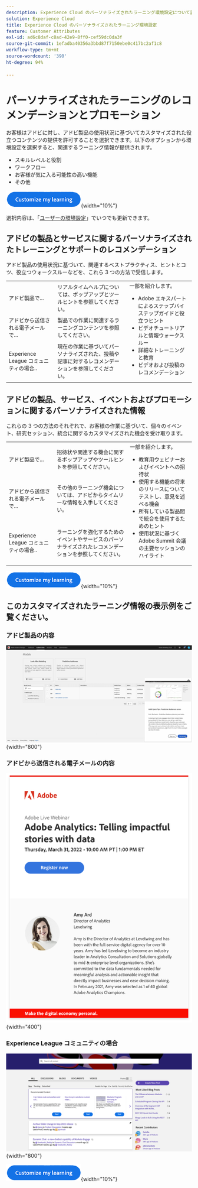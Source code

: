 ```yaml
---
description: Experience Cloud のパーソナライズされたラーニング環境設定について説明します。これにより、お客様は、Adobe Experience Cloud 製品や Adobe Experience League コミュニティ内の使用状況データに基づいて、パーソナライズされたヘルプやプロモーションを電子メールで受信できます。
solution: Experience Cloud
title: Experience Cloud のパーソナライズされたラーニング環境設定
feature: Customer Attributes
exl-id: ad6c8daf-c8ad-42e9-8ff0-cef59dc0da3f
source-git-commit: 1efadba40356a3bbd87f7150ebe0c417bc2af1c8
workflow-type: tm+mt
source-wordcount: '390'
ht-degree: 94%

---
```


# パーソナライズされたラーニングのレコメンデーションとプロモーション

お客様はアドビに対し、アドビ製品の使用状況に基づいてカスタマイズされた役立つコンテンツの提供を許可することを選択できます。以下のオプションから環境設定を選択すると、関連するラーニング情報が提供されます。

* スキルレベルと役割
* ワークフロー
* お客様が気に入る可能性の高い機能
* その他

[![](assets/personalized-learning-customize-learning-button.png)](https://experience.adobe.com/?shell_forceuserconsent=true#/home){width="10%"}


選択内容は、「[ユーザーの環境設定](https://experience.adobe.com/preferences/)」でいつでも更新できます。





## アドビの製品とサービスに関するパーソナライズされたトレーニングとサポートのレコメンデーション

アドビ製品の使用状況に基づいて、関連するベストプラクティス、ヒントとコツ、役立つウォークスルーなどを、これら 3 つの方法で受信します。

<table>
<tbody>
  <tr>
    <td>アドビ製品で...<br></td>
    <td>リアルタイムヘルプについては、ポップアップとツールヒントを参照してください。</td>
    <td rowspan="3">一部を紹介します。 <ul><li>Adobe エキスパートによるステップバイステップガイドと役立つヒント</li> 
    <li>ビデオチュートリアルと情報ウォークスルー</li> 
    <li>詳細なトレーニングと教育</li> 
    <li>ビデオおよび投稿のレコメンデーション</li>
    </ul></td>
  </tr>
  <tr>
    <td>アドビから送信される電子メールで...</td>
    <td>製品での作業に関連するラーニングコンテンツを参照してください。</td>
  </tr>
  <tr>
    <td>Experience League コミュニティの場合..</td>
    <td>現在の作業に基づいてパーソナライズされた、投稿や記事に対するレコメンデーションを参照してください。</td>
  </tr>
</tbody>
</table>



## アドビの製品、サービス、イベントおよびプロモーションに関するパーソナライズされた情報

これらの 3 つの方法のそれぞれで、お客様の作業に基づいて、個々のイベント、研究セッション、統合に関するカスタマイズされた機会を受け取ります。

<table>
<tbody>
  <tr>
    <td>アドビ製品で...<br></td>
    <td>招待状や関連する機会に関するポップアップやツールヒントを参照してください。</td>
    <td rowspan="3">一部を紹介します。 <ul>
    <li>教育用ウェビナーおよびイベントへの招待状</li> 
    <li>使用する機能の将来のリリースについてテストし、意見を述べる機会</li>
    <li>所有している製品間で統合を使用するためのヒント</li> 
    <li>使用状況に基づく Adobe Summit 会議の主要セッションのハイライト</li>
    </ul></td>
  </tr>
  <tr>
    <td>アドビから送信される電子メールで...</td>
    <td>その他のラーニング機会については、アドビからタイムリーな情報を入手してください。</td>
  </tr>
  <tr>
    <td>Experience League コミュニティの場合..</td>
    <td>ラーニングを強化するためのイベントやサービスのパーソナライズされたレコメンデーションを参照してください。</td>
  </tr>
</tbody>
</table>


[![](assets/personalized-learning-customize-learning-button.png)](https://experience.adobe.com/?shell_forceuserconsent=true#/home){width="10%"}




## このカスタマイズされたラーニング情報の表示例をご覧ください。


### アドビ製品の内容

![](assets/personalized-learning-in-product.gif){width="800"}



### アドビから送信される電子メールの内容

![](assets/personalized-learning-email.png){width="400"}



### Experience League コミュニティの場合

![](assets/personalized-learning-communities.png){width="800"}



[![](assets/personalized-learning-customize-learning-button.png)](https://experience.adobe.com/?shell_forceuserconsent=true#/home){width="10%"}
